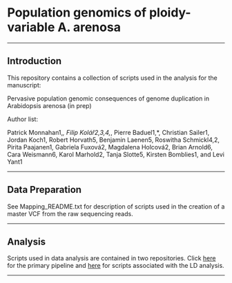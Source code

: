 # Population genomics of ploidy-variable A. arenosa

----
## Introduction
This repository contains a collection of scripts used in the analysis for the manuscript:

Pervasive population genomic consequences of genome duplication in Arabidopsis arenosa (in prep)

Author list:

Patrick Monnahan1,*, Filip Kolář2,3,4,*, Pierre Baduel1,*, Christian Sailer1, Jordan Koch1, Robert Horvath5, Benjamin Laenen5, Roswitha Schmickl4,2, Pirita Paajanen1, Gabriela Fuxová2, Magdalena Holcová2, Brian Arnold6, Cara Weismann6, Karol Marhold2, Tanja Slotte5, Kirsten Bomblies1, and Levi Yant1

----
## Data Preparation
See Mapping_README.txt for description of scripts used in the creation of a master VCF from the raw sequencing reads.

----
## Analysis
Scripts used in data analysis are contained in two repositories.    Click [here](https://github.com/pmonnahan/ScanTools) for the primary pipeline and [here](https://github.com/pmonnahan/LD) for scripts associated with the LD analysis.


----